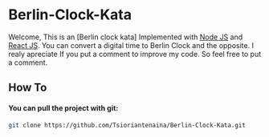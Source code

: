 # Berlin-Clock-Kata

Welcome, This is an [Berlin clock kata] Implemented with [Node JS](https://nodejs.org) and [React JS](https://reactjs.org/). You can convert a digital time to Berlin Clock and the opposite.
I realy apreciate If you put a comment to improve my code. So feel free to put a comment.

## How To
#### You can pull the project with git:
```sh
git clone https://github.com/Tsioriantenaina/Berlin-Clock-Kata.git
```
